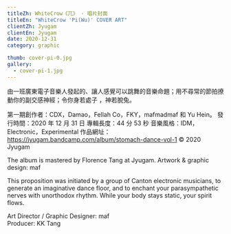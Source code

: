 ```yaml
---
titleZh: WhiteCrow《兀》 · 唱片封面
titleEn: "WhiteCrow 'Pi(Wu)' COVER ART"
clientZh: Jyugam
clientEn: Jyugam
date: 2020-12-31
category: graphic

thumb: cover-pi-0.jpg
gallery:
  - cover-pi-1.jpg
---
```


由一班廣東電子音樂人發起的、讓人感覺可以跳舞的音樂命題；用不尋常的節拍撩動你的副交感神經；令你身若處子 ，神若脫兔。

第一期創作者：CDX，Damao，Fellah Co，FKY，mafmadmaf 和 Yu Hein。
發行時間：2020 年 12 月 31 日
專輯長度：44 分 53 秒
音樂風格：IDM，Electronic，Experimental
作品網址：https://jyugam.bandcamp.com/album/stomach-dance-vol-1
© 2020 Jyugam

The album is mastered by Florence Tang at Jyugam.
Artwork & graphic design: maf

<!-- lang -->

This proposition was initiated by a group of Canton electronic musicians, to generate an imaginative dance floor, and to enchant your parasympathetic nerves with unorthodox rhythm. While your body stays static, your spirit flows.

Art Director / Graphic Designer: maf<br/>
Producer: KK Tang

